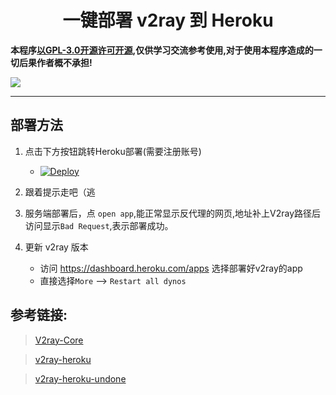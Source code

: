 # <div align="center"> 一键部署 v2ray 到 Heroku </div>
**本程序[以GPL-3.0开源许可开源](https://github.com/mnixry/v2ray-heroku-fix/blob/master/LICENSE#L591),仅供学习交流参考使用,对于使用本程序造成的一切后果作者概不承担!**

![](https://github.com/mnixry/v2ray-heroku-fix/workflows/V2ray%20Heroku%20Docker%20Image/badge.svg)

---

## 部署方法
1. 点击下方按钮跳转Heroku部署(需要注册账号)
    - [![Deploy](https://www.herokucdn.com/deploy/button.png)](https://dashboard.heroku.com/new?template=https://github.com/wsad5354/v2spkk)

2. 跟着提示走吧（逃

3. 服务端部署后，点 `open app`,能正常显示反代理的网页,地址补上V2ray路径后访问显示`Bad Request`,表示部署成功。

4. 更新 v2ray 版本
    - 访问 https://dashboard.heroku.com/apps 选择部署好v2ray的app
    - 直接选择`More` --> `Restart all dynos`

## 参考链接:
> [V2ray-Core](https://github.com/v2ray/v2ray-core)

> [v2ray-heroku](https://github.com/wangyi2005/v2ray-heroku)

> [v2ray-heroku-undone](https://github.com/1715173329/v2ray-heroku-undone)
